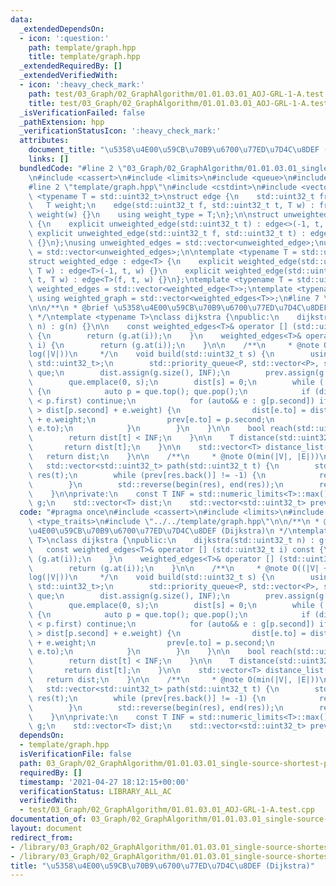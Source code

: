 ```yaml
---
data:
  _extendedDependsOn:
  - icon: ':question:'
    path: template/graph.hpp
    title: template/graph.hpp
  _extendedRequiredBy: []
  _extendedVerifiedWith:
  - icon: ':heavy_check_mark:'
    path: test/03_Graph/02_GraphAlgorithm/01.01.03.01_AOJ-GRL-1-A.test.cpp
    title: test/03_Graph/02_GraphAlgorithm/01.01.03.01_AOJ-GRL-1-A.test.cpp
  _isVerificationFailed: false
  _pathExtension: hpp
  _verificationStatusIcon: ':heavy_check_mark:'
  attributes:
    document_title: "\u5358\u4E00\u59CB\u70B9\u6700\u77ED\u7D4C\u8DEF (Dijkstra)"
    links: []
  bundledCode: "#line 2 \"03_Graph/02_GraphAlgorithm/01.01.03.01_single-source-shortest-path.weighted-graph.dijkstra.hpp\"\
    \n#include <cassert>\n#include <limits>\n#include <queue>\n#include <type_traits>\n\
    #line 2 \"template/graph.hpp\"\n#include <cstdint>\n#include <vector>\n\ntemplate\
    \ <typename T = std::uint32_t>\nstruct edge {\n    std::uint32_t from, to;\n \
    \   T weight;\n    edge(std::uint32_t f, std::uint32_t t, T w) : from(f), to(t),\
    \ weight(w) {}\n    using weight_type = T;\n};\n\nstruct unweighted_edge : edge<>\
    \ {\n    explicit unweighted_edge(std::uint32_t t) : edge<>(-1, t, 1) {}\n   \
    \ explicit unweighted_edge(std::uint32_t f, std::uint32_t t) : edge<>(f, t, 1)\
    \ {}\n};\nusing unweighted_edges = std::vector<unweighted_edge>;\nusing unweighted_graph\
    \ = std::vector<unweighted_edges>;\n\ntemplate <typename T = std::uint32_t>\n\
    struct weighted_edge : edge<T> {\n    explicit weighted_edge(std::uint32_t t,\
    \ T w) : edge<T>(-1, t, w) {}\n    explicit weighted_edge(std::uint32_t f, std::uint32_t\
    \ t, T w) : edge<T>(f, t, w) {}\n};\ntemplate <typename T = std::uint32_t> using\
    \ weighted_edges = std::vector<weighted_edge<T>>;\ntemplate <typename T = std::uint32_t>\
    \ using weighted_graph = std::vector<weighted_edges<T>>;\n#line 7 \"03_Graph/02_GraphAlgorithm/01.01.03.01_single-source-shortest-path.weighted-graph.dijkstra.hpp\"\
    \n\n/**\n * @brief \u5358\u4E00\u59CB\u70B9\u6700\u77ED\u7D4C\u8DEF (Dijkstra)\n\
    \ */\ntemplate <typename T>\nclass dijkstra {\npublic:\n    dijkstra(std::uint32_t\
    \ n) : g(n) {}\n\n    const weighted_edges<T>& operator [] (std::uint32_t i) const\
    \ {\n        return (g.at(i));\n    }\n    weighted_edges<T>& operator [] (std::uint32_t\
    \ i) {\n        return (g.at(i));\n    }\n\n    /**\n     * @note O((|V| + |E|)\u22C5\
    log(|V|))\n     */\n    void build(std::uint32_t s) {\n        using P = std::pair<T,\
    \ std::uint32_t>;\n        std::priority_queue<P, std::vector<P>, std::greater<P>>\
    \ que;\n        dist.assign(g.size(), INF);\n        prev.assign(g.size(), -1);\n\
    \        que.emplace(0, s);\n        dist[s] = 0;\n        while (!que.empty())\
    \ {\n            auto p = que.top(); que.pop();\n            if (dist[p.second]\
    \ < p.first) continue;\n            for (auto&& e : g[p.second]) if (dist[e.to]\
    \ > dist[p.second] + e.weight) {\n                dist[e.to] = dist[p.second]\
    \ + e.weight;\n                prev[e.to] = p.second;\n                que.emplace(dist[e.to],\
    \ e.to);\n            }\n        }\n    }\n\n    bool reach(std::uint32_t t) {\n\
    \        return dist[t] < INF;\n    }\n\n    T distance(std::uint32_t t) {\n \
    \       return dist[t];\n    }\n\n    std::vector<T> distance_list() {\n     \
    \   return dist;\n    }\n\n    /**\n     * @note O(min(|V|, |E|))\n     */\n \
    \   std::vector<std::uint32_t> path(std::uint32_t t) {\n        std::vector<std::uint32_t>\
    \ res(t);\n        while (prev[res.back()] != -1) {\n            res.push_back(prev[res.back()]);\n\
    \        }\n        std::reverse(begin(res), end(res));\n        return res;\n\
    \    }\n\nprivate:\n    const T INF = std::numeric_limits<T>::max();\n    weighted_graph<T>\
    \ g;\n    std::vector<T> dist;\n    std::vector<std::uint32_t> prev;\n};\n"
  code: "#pragma once\n#include <cassert>\n#include <limits>\n#include <queue>\n#include\
    \ <type_traits>\n#include \"../../template/graph.hpp\"\n\n/**\n * @brief \u5358\
    \u4E00\u59CB\u70B9\u6700\u77ED\u7D4C\u8DEF (Dijkstra)\n */\ntemplate <typename\
    \ T>\nclass dijkstra {\npublic:\n    dijkstra(std::uint32_t n) : g(n) {}\n\n \
    \   const weighted_edges<T>& operator [] (std::uint32_t i) const {\n        return\
    \ (g.at(i));\n    }\n    weighted_edges<T>& operator [] (std::uint32_t i) {\n\
    \        return (g.at(i));\n    }\n\n    /**\n     * @note O((|V| + |E|)\u22C5\
    log(|V|))\n     */\n    void build(std::uint32_t s) {\n        using P = std::pair<T,\
    \ std::uint32_t>;\n        std::priority_queue<P, std::vector<P>, std::greater<P>>\
    \ que;\n        dist.assign(g.size(), INF);\n        prev.assign(g.size(), -1);\n\
    \        que.emplace(0, s);\n        dist[s] = 0;\n        while (!que.empty())\
    \ {\n            auto p = que.top(); que.pop();\n            if (dist[p.second]\
    \ < p.first) continue;\n            for (auto&& e : g[p.second]) if (dist[e.to]\
    \ > dist[p.second] + e.weight) {\n                dist[e.to] = dist[p.second]\
    \ + e.weight;\n                prev[e.to] = p.second;\n                que.emplace(dist[e.to],\
    \ e.to);\n            }\n        }\n    }\n\n    bool reach(std::uint32_t t) {\n\
    \        return dist[t] < INF;\n    }\n\n    T distance(std::uint32_t t) {\n \
    \       return dist[t];\n    }\n\n    std::vector<T> distance_list() {\n     \
    \   return dist;\n    }\n\n    /**\n     * @note O(min(|V|, |E|))\n     */\n \
    \   std::vector<std::uint32_t> path(std::uint32_t t) {\n        std::vector<std::uint32_t>\
    \ res(t);\n        while (prev[res.back()] != -1) {\n            res.push_back(prev[res.back()]);\n\
    \        }\n        std::reverse(begin(res), end(res));\n        return res;\n\
    \    }\n\nprivate:\n    const T INF = std::numeric_limits<T>::max();\n    weighted_graph<T>\
    \ g;\n    std::vector<T> dist;\n    std::vector<std::uint32_t> prev;\n};"
  dependsOn:
  - template/graph.hpp
  isVerificationFile: false
  path: 03_Graph/02_GraphAlgorithm/01.01.03.01_single-source-shortest-path.weighted-graph.dijkstra.hpp
  requiredBy: []
  timestamp: '2021-04-27 18:12:15+00:00'
  verificationStatus: LIBRARY_ALL_AC
  verifiedWith:
  - test/03_Graph/02_GraphAlgorithm/01.01.03.01_AOJ-GRL-1-A.test.cpp
documentation_of: 03_Graph/02_GraphAlgorithm/01.01.03.01_single-source-shortest-path.weighted-graph.dijkstra.hpp
layout: document
redirect_from:
- /library/03_Graph/02_GraphAlgorithm/01.01.03.01_single-source-shortest-path.weighted-graph.dijkstra.hpp
- /library/03_Graph/02_GraphAlgorithm/01.01.03.01_single-source-shortest-path.weighted-graph.dijkstra.hpp.html
title: "\u5358\u4E00\u59CB\u70B9\u6700\u77ED\u7D4C\u8DEF (Dijkstra)"
---
```

